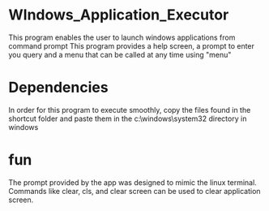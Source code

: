 # WIndows_Application_Executor

This program enables the user to launch windows applications from command prompt
This program provides a help screen, a prompt to enter you query and a menu that
can be called at any time using "menu"

# Dependencies

In order for this program to execute smoothly, copy the files found in the shortcut 
folder and paste them in the c:\windows\system32 directory in windows

# fun
The prompt provided by the app was designed to mimic the linux terminal. Commands like 
clear, cls, and clear screen can be used to clear application screen.
